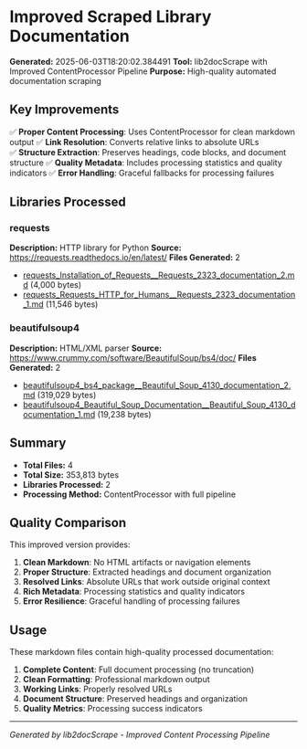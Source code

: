# Improved Scraped Library Documentation

**Generated:** 2025-06-03T18:20:02.384491
**Tool:** lib2docScrape with Improved ContentProcessor Pipeline
**Purpose:** High-quality automated documentation scraping

## Key Improvements

✅ **Proper Content Processing**: Uses ContentProcessor for clean markdown output
✅ **Link Resolution**: Converts relative links to absolute URLs  
✅ **Structure Extraction**: Preserves headings, code blocks, and document structure
✅ **Quality Metadata**: Includes processing statistics and quality indicators
✅ **Error Handling**: Graceful fallbacks for processing failures

## Libraries Processed

### requests

**Description:** HTTP library for Python
**Source:** https://requests.readthedocs.io/en/latest/
**Files Generated:** 2

- [requests_Installation_of_Requests__Requests_2323_documentation_2.md](requests_Installation_of_Requests__Requests_2323_documentation_2.md) (4,000 bytes)
- [requests_Requests_HTTP_for_Humans__Requests_2323_documentation_1.md](requests_Requests_HTTP_for_Humans__Requests_2323_documentation_1.md) (11,546 bytes)

### beautifulsoup4

**Description:** HTML/XML parser
**Source:** https://www.crummy.com/software/BeautifulSoup/bs4/doc/
**Files Generated:** 2

- [beautifulsoup4_bs4_package__Beautiful_Soup_4130_documentation_2.md](beautifulsoup4_bs4_package__Beautiful_Soup_4130_documentation_2.md) (319,029 bytes)
- [beautifulsoup4_Beautiful_Soup_Documentation__Beautiful_Soup_4130_documentation_1.md](beautifulsoup4_Beautiful_Soup_Documentation__Beautiful_Soup_4130_documentation_1.md) (19,238 bytes)

## Summary

- **Total Files:** 4
- **Total Size:** 353,813 bytes
- **Libraries Processed:** 2
- **Processing Method:** ContentProcessor with full pipeline

## Quality Comparison

This improved version provides:

1. **Clean Markdown**: No HTML artifacts or navigation elements
2. **Proper Structure**: Extracted headings and document organization
3. **Resolved Links**: Absolute URLs that work outside original context
4. **Rich Metadata**: Processing statistics and quality indicators
5. **Error Resilience**: Graceful handling of processing failures

## Usage

These markdown files contain high-quality processed documentation:

1. **Complete Content**: Full document processing (no truncation)
2. **Clean Formatting**: Professional markdown output
3. **Working Links**: Properly resolved URLs
4. **Document Structure**: Preserved headings and organization
5. **Quality Metrics**: Processing success indicators

---

*Generated by lib2docScrape - Improved Content Processing Pipeline*
